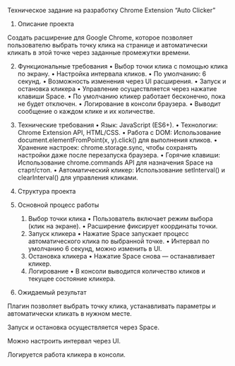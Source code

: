 Техническое задание на разработку Chrome Extension “Auto Clicker”

1. Описание проекта

Создать расширение для Google Chrome, которое позволяет пользователю выбрать точку клика на странице и автоматически кликать в этой точке через заданные промежутки времени.

2. Функциональные требования
	•	Выбор точки клика с помощью клика по экрану.
	•	Настройка интервала кликов.
	•	По умолчанию: 6 секунд.
	•	Возможность изменения через UI расширения.
	•	Запуск и остановка кликера
	•	Управление осуществляется через нажатие клавиши Space.
	•	По умолчанию кликер работает бесконечно, пока не будет отключен.
	•	Логирование в консоли браузера.
	•	Выводит сообщение о каждом клике и их количестве.

3. Технические требования
	•	Язык: JavaScript (ES6+).
	•	Технологии: Chrome Extension API, HTML/CSS.
	•	Работа с DOM: Использование document.elementFromPoint(x, y).click() для выполнения кликов.
	•	Хранение настроек: chrome.storage.sync, чтобы сохранять настройки даже после перезапуска браузера.
	•	Горячие клавиши: Использование chrome.commands API для назначения Space на старт/стоп.
	•	Автоматический кликер: Использование setInterval() и clearInterval() для управления кликами.

4. Структура проекта



5. Основной процесс работы
	1.	Выбор точки клика
	•	Пользователь включает режим выбора (клик на экране).
	•	Расширение фиксирует координаты точки.
	2.	Запуск кликера
	•	Нажатие Space запускает процесс автоматического клика по выбранной точке.
	•	Интервал по умолчанию 6 секунд, можно изменить в UI.
	3.	Остановка кликера
	•	Нажатие Space снова — останавливает кликер.
	4.	Логирование
	•	В консоли выводится количество кликов и текущее состояние кликера.

6. Ожидаемый результат

Плагин позволяет выбрать точку клика, устанавливать параметры и автоматически кликать в нужном месте.

Запуск и остановка осуществляется через Space.

Можно настроить интервал через UI.

Логируется работа кликера в консоли.

